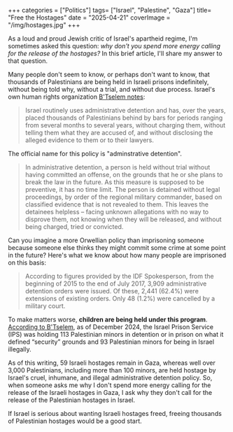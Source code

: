 +++
categories = ["Politics"]
tags= ["Israel", "Palestine", "Gaza"]
title= "Free the Hostages"
date = "2025-04-21"
coverImage = "/img/hostages.jpg"
+++

As a loud and proud Jewish critic of Israel's apartheid regime, I'm sometimes asked this question: *why don't you spend more energy calling for the release of the hostages?* In this brief article, I'll share my answer to that question.

<!--more-->  

Many people don't seem to know, or perhaps don't want to know, that thousands of Palestinians are being held in Israeli prisons indefinitely, without being told why, without a trial, and without due process. Israel's own human rights organization <a target="_blank" href="https://www.btselem.org/administrative_detention">B'Tselem notes</a>:

> Israel routinely uses administrative detention and has, over the years, placed thousands of Palestinians behind by bars for periods ranging from several months to several years, without charging them, without telling them what they are accused of, and without disclosing the alleged evidence to them or to their lawyers.

The official name for this policy is "adminstrative detention". 

> In administrative detention, a person is held without trial without having committed an offense, on the grounds that he or she plans to break the law in the future. As this measure is supposed to be preventive, it has no time limit. The person is detained without legal proceedings, by order of the regional military commander, based on classified evidence that is not revealed to them. This leaves the detainees helpless – facing unknown allegations with no way to disprove them, not knowing when they will be released, and without being charged, tried or convicted.

Can you imagine a more Orwellian policy than imprisoning someone because someone else thinks they might commit some crime at some point in the future? Here's what we know about how many people are imprisoned on this basis:

> According to figures provided by the IDF Spokesperson, from the beginning of 2015 to the end of July 2017, 3,909 administrative detention orders were issued. Of these, 2,441 (62.4%) were extensions of existing orders. Only 48 (1.2%) were cancelled by a military court.

To make matters worse, **children are being held under this program**. <a target="_blank" href="https://www.btselem.org/statistics/minors_in_custody">According to B'Tselem</a>, as of December 2024, the Israel Prison Service (IPS) was holding 113 Palestinian minors in detention or in prison on what it defined “security” grounds and 93 Palestinian minors for being in Israel illegally.

As of this writing, 59 Israeli hostages remain in Gaza, whereas well over 3,000 Palestinians, including more than 100 minors, are held hostage by Israel's cruel, inhumane, and illegal administrative detention policy. So, when someone asks me why I don't spend more energy calling for the release of the Israeli hostages in Gaza, I ask why they don't call for the release of the Palestinian hostages in Israel. 

If Israel is serious about wanting Israeli hostages freed, freeing thousands of Palestinian hostages would be a good start.
